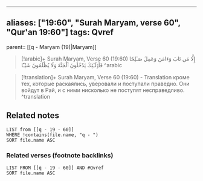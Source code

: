 
---
aliases: ["19:60", "Surah Maryam, verse 60", "Qur'an 19:60"]
tags: Qvref
---

parent:: [[q - Maryam (19)|Maryam]]

> [!arabic]+ Surah Maryam, Verse 60 (19:60)
> <span class="quran-arabic">إِلَّا مَن تَابَ وَءَامَنَ وَعَمِلَ صَـٰلِحًا فَأُو۟لَـٰٓئِكَ يَدْخُلُونَ ٱلْجَنَّةَ وَلَا يُظْلَمُونَ شَيْـًٔا</span>
^arabic

> [!translation]+ Surah Maryam, Verse 60 (19:60) - Translation
> кроме тех, которые раскаялись, уверовали и поступали праведно. Они войдут в Рай, и с ними нисколько не поступят несправедливо.
^translation



## Related notes
```dataview
LIST from [[q - 19 - 60]]
WHERE !contains(file.name, "q - ")
SORT file.name ASC
```

### Related verses (footnote backlinks)
```dataview
LIST FROM [[q - 19 - 60]] AND #Qvref
SORT file.name ASC
```

